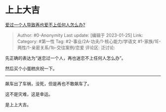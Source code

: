 # 上上大吉
[爱过一个人导致再也爱不上任何人怎么办?](https://www.zhihu.com/question/432367962/answer/2859120336)

> Author: #0-Anonymity
> Last update: [编辑于 2023-01-25]
> Link:
> Category: #第一性
> Tag: #2-事业/2A-功夫/1-核心能力/学语文 #1-家族/1E-两性/1-亲密关系/1b-交往案例/恋爱
> 评论区:
> 泛讨论:

先正确的表达为“迷恋过一个人，再也迷恋不上任何人怎么办”。

然后买个小蛋糕庆祝一下。

---

飙车出了车祸，没死，但是再也不敢飙车了。

这不是灾难，这是幸运。

是上上大吉。
